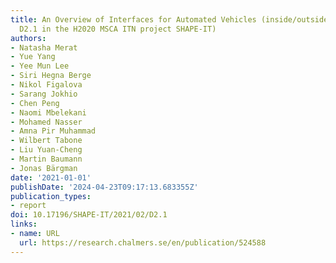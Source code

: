 ```yaml
---
title: An Overview of Interfaces for Automated Vehicles (inside/outside) (Deliverable
  D2.1 in the H2020 MSCA ITN project SHAPE-IT)
authors:
- Natasha Merat
- Yue Yang
- Yee Mun Lee
- Siri Hegna Berge
- Nikol Figalova
- Sarang Jokhio
- Chen Peng
- Naomi Mbelekani
- Mohamed Nasser
- Amna Pir Muhammad
- Wilbert Tabone
- Liu Yuan-Cheng
- Martin Baumann
- Jonas Bärgman
date: '2021-01-01'
publishDate: '2024-04-23T09:17:13.683355Z'
publication_types:
- report
doi: 10.17196/SHAPE-IT/2021/02/D2.1
links:
- name: URL
  url: https://research.chalmers.se/en/publication/524588
---
```

